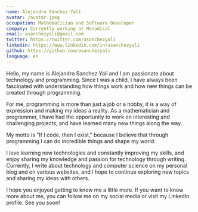 ```yaml
---
name: Alejandro Sánchez Yalí
avatar: /avatar.jpeg
occupation: Mathematician and Software Developer
company: Currently working at Monadical
email: asanchezyali@gmail.com
twitter: https://twitter.com/asanchezyali
linkedin: https://www.linkedin.com/in/asanchezyali
github: https://github.com/asanchezyali
language: en
---
```


Hello, my name is Alejandro Sanchez Yalí and I am passionate about technology and programming. Since I was a child, I have always been fascinated with understanding how things work and how new things can be created through programming.

For me, programming is more than just a job or a hobby, it is a way of expression and making my ideas a reality. As a mathematician and programmer, I have had the opportunity to work on interesting and challenging projects, and have learned many new things along the way.

My motto is "If I code, then I exist," because I believe that through programming I can do incredible things and shape my world.

I love learning new technologies and constantly improving my skills, and enjoy sharing my knowledge and passion for technology through writing. Currently, I write about technology and computer science on my personal blog and on various websites, and I hope to continue exploring new topics and sharing my ideas with others.

I hope you enjoyed getting to know me a little more. If you want to know more about me, you can follow me on my social media or visit my LinkedIn profile. See you soon!
